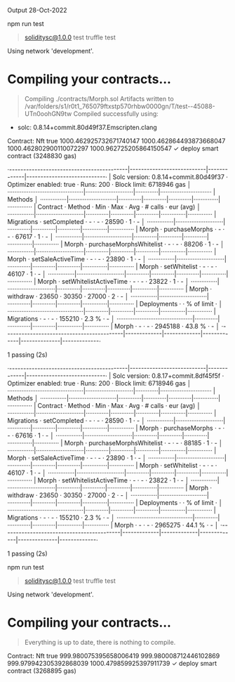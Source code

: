 Output 28-Oct-2022

npm run test 


> soliditysc@1.0.0 test
> truffle test

Using network 'development'.


Compiling your contracts...
===========================
> Compiling ./contracts/Morph.sol
> Artifacts written to /var/folders/s1/r0t1_765079ftxstp570rhbw0000gn/T/test--45088-UTn0oohGN9tw
> Compiled successfully using:
   - solc: 0.8.14+commit.80d49f37.Emscripten.clang

  Contract: Nft
true
1000.462925732671740147
1000.462864493873668047
1000.462802900110072297
1000.962725205864150547
    ✓ deploy smart contract (3248830 gas)

·------------------------------------------|---------------------------|-------------|----------------------------·
|   Solc version: 0.8.14+commit.80d49f37   ·  Optimizer enabled: true  ·  Runs: 200  ·  Block limit: 6718946 gas  │
···········································|···························|·············|·····························
|  Methods                                                                                                        │
···············|···························|·············|·············|·············|··············|··············
|  Contract    ·  Method                   ·  Min        ·  Max        ·  Avg        ·  # calls     ·  eur (avg)  │
···············|···························|·············|·············|·············|··············|··············
|  Migrations  ·  setCompleted             ·          -  ·          -  ·      28590  ·           1  ·          -  │
···············|···························|·············|·············|·············|··············|··············
|  Morph       ·  purchaseMorphs           ·          -  ·          -  ·      67617  ·           1  ·          -  │
···············|···························|·············|·············|·············|··············|··············
|  Morph       ·  purchaseMorphsWhitelist  ·          -  ·          -  ·      88206  ·           1  ·          -  │
···············|···························|·············|·············|·············|··············|··············
|  Morph       ·  setSaleActiveTime        ·          -  ·          -  ·      23890  ·           1  ·          -  │
···············|···························|·············|·············|·············|··············|··············
|  Morph       ·  setWhitelist             ·          -  ·          -  ·      46107  ·           1  ·          -  │
···············|···························|·············|·············|·············|··············|··············
|  Morph       ·  setWhitelistActiveTime   ·          -  ·          -  ·      23822  ·           1  ·          -  │
···············|···························|·············|·············|·············|··············|··············
|  Morph       ·  withdraw                 ·      23650  ·      30350  ·      27000  ·           2  ·          -  │
···············|···························|·············|·············|·············|··············|··············
|  Deployments                             ·                                         ·  % of limit  ·             │
···········································|·············|·············|·············|··············|··············
|  Migrations                              ·          -  ·          -  ·     155210  ·       2.3 %  ·          -  │
···········································|·············|·············|·············|··············|··············
|  Morph                                   ·          -  ·          -  ·    2945188  ·      43.8 %  ·          -  │
·------------------------------------------|-------------|-------------|-------------|--------------|-------------·

  1 passing (2s)



·------------------------------------------|---------------------------|-------------|----------------------------·
|   Solc version: 0.8.17+commit.8df45f5f   ·  Optimizer enabled: true  ·  Runs: 200  ·  Block limit: 6718946 gas  │
···········································|···························|·············|·····························
|  Methods                                                                                                        │
···············|···························|·············|·············|·············|··············|··············
|  Contract    ·  Method                   ·  Min        ·  Max        ·  Avg        ·  # calls     ·  eur (avg)  │
···············|···························|·············|·············|·············|··············|··············
|  Migrations  ·  setCompleted             ·          -  ·          -  ·      28590  ·           1  ·          -  │
···············|···························|·············|·············|·············|··············|··············
|  Morph       ·  purchaseMorphs           ·          -  ·          -  ·      67616  ·           1  ·          -  │
···············|···························|·············|·············|·············|··············|··············
|  Morph       ·  purchaseMorphsWhitelist  ·          -  ·          -  ·      88185  ·           1  ·          -  │
···············|···························|·············|·············|·············|··············|··············
|  Morph       ·  setSaleActiveTime        ·          -  ·          -  ·      23890  ·           1  ·          -  │
···············|···························|·············|·············|·············|··············|··············
|  Morph       ·  setWhitelist             ·          -  ·          -  ·      46107  ·           1  ·          -  │
···············|···························|·············|·············|·············|··············|··············
|  Morph       ·  setWhitelistActiveTime   ·          -  ·          -  ·      23822  ·           1  ·          -  │
···············|···························|·············|·············|·············|··············|··············
|  Morph       ·  withdraw                 ·      23650  ·      30350  ·      27000  ·           2  ·          -  │
···············|···························|·············|·············|·············|··············|··············
|  Deployments                             ·                                         ·  % of limit  ·             │
···········································|·············|·············|·············|··············|··············
|  Migrations                              ·          -  ·          -  ·     155210  ·       2.3 %  ·          -  │
···········································|·············|·············|·············|··············|··············
|  Morph                                   ·          -  ·          -  ·    2965275  ·      44.1 %  ·          -  │
·------------------------------------------|-------------|-------------|-------------|--------------|-------------·

  1 passing (2s)





npm run test 


> soliditysc@1.0.0 test
> truffle test

Using network 'development'.


Compiling your contracts...
===========================
> Everything is up to date, there is nothing to compile.

  Contract: Nft
true
999.980075395658006419
999.980008712446102869
999.979942305392868039
1000.479859925397911739
    ✓ deploy smart contract (3268895 gas)